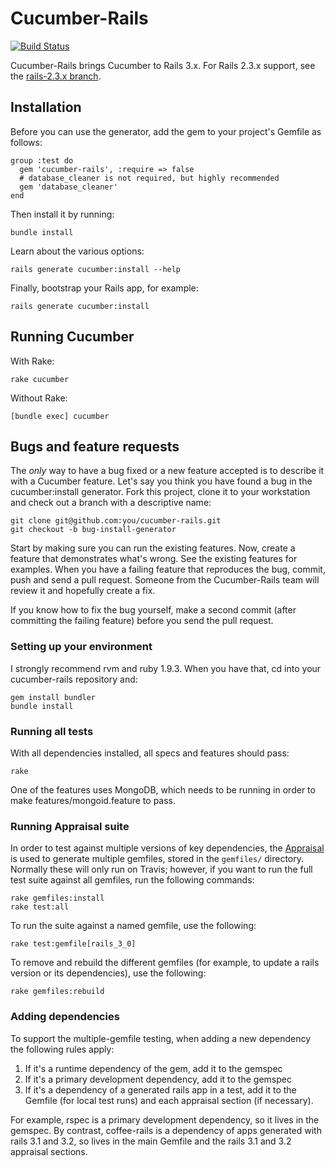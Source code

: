 # Cucumber-Rails

[![Build Status](https://secure.travis-ci.org/davebrace/cucumber-rails.png)](http://travis-ci.org/davebrace/cucumber-rails)

Cucumber-Rails brings Cucumber to Rails 3.x. For Rails 2.3.x support, see the [rails-2.3.x branch](https://github.com/cucumber/cucumber-rails/tree/rails-2.3.x). 

## Installation

Before you can use the generator, add the gem to your project's Gemfile as follows:

    group :test do
      gem 'cucumber-rails', :require => false
      # database_cleaner is not required, but highly recommended
      gem 'database_cleaner'
    end

Then install it by running:

    bundle install

Learn about the various options:

    rails generate cucumber:install --help

Finally, bootstrap your Rails app, for example:

    rails generate cucumber:install

## Running Cucumber

With Rake:

    rake cucumber

Without Rake:

    [bundle exec] cucumber

## Bugs and feature requests

The *only* way to have a bug fixed or a new feature accepted is to describe it with a Cucumber feature. Let's say you think you have found a bug in the cucumber:install generator. Fork this project, clone it to your workstation and check out a branch with a descriptive name:

    git clone git@github.com:you/cucumber-rails.git
    git checkout -b bug-install-generator

Start by making sure you can run the existing features. Now, create a feature that demonstrates what's wrong. See the existing features for examples. When you have a failing feature that reproduces the bug, commit, push and send a pull request. Someone from the Cucumber-Rails team will review it and hopefully create a fix.

If you know how to fix the bug yourself, make a second commit (after committing the failing feature) before you send the pull request.

### Setting up your environment

I strongly recommend rvm and ruby 1.9.3. When you have that, cd into your cucumber-rails repository and:

    gem install bundler
    bundle install

### Running all tests

With all dependencies installed, all specs and features should pass:

    rake

One of the features uses MongoDB, which needs to be running in order to make features/mongoid.feature to pass.

### Running Appraisal suite

In order to test against multiple versions of key dependencies, the [Appraisal](https://github.com/thoughtbot/appraisal) is used to generate multiple gemfiles, stored in the `gemfiles/` directory. Normally these will only run on Travis; however, if you want to run the full test suite against all gemfiles, run the following commands:

    rake gemfiles:install
    rake test:all

To run the suite against a named gemfile, use the following:

    rake test:gemfile[rails_3_0]

To remove and rebuild the different gemfiles (for example, to update a rails version or its dependencies), use the following:

    rake gemfiles:rebuild

### Adding dependencies

To support the multiple-gemfile testing, when adding a new dependency the following rules apply:

1. If it's a runtime dependency of the gem, add it to the gemspec
2. If it's a primary development dependency, add it to the gemspec
3. If it's a dependency of a generated rails app in a test, add it to the Gemfile (for local test runs) and each appraisal section (if necessary).

For example, rspec is a primary development dependency, so it lives in the gemspec. By contrast, coffee-rails is a dependency of apps generated with rails 3.1 and 3.2, so lives in the main Gemfile and the rails 3.1 and 3.2 appraisal sections.
